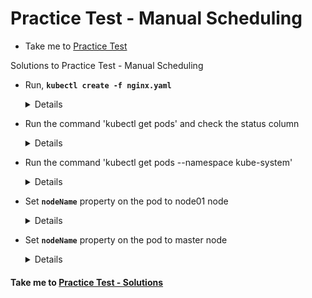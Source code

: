 # Practice Test - Manual Scheduling
  - Take me to [Practice Test](https://kodekloud.com/courses/539883/lectures/9816587)

Solutions to Practice Test - Manual Scheduling

- Run, **`kubectl create -f nginx.yaml`**
  
  <details>

  ```
  $ kubectl create -f nginx.yaml
  ```
  </details>

- Run the command 'kubectl get pods' and check the status column

  <details>

  ```
  $ kubectl get pods
  ```
  </details>

- Run the command 'kubectl get pods --namespace kube-system'

  <details>

  ```
  $ kubectl get pods --namespace kube-system
  ```
  </details>

- Set **`nodeName`** property on the pod to node01 node

  <details>

  ```
  $ vi nginx.yaml
  $ kubectl delete -f nginx.yaml
  $ kubectl create -f nginx.yaml
  ```
  </details>

- Set **`nodeName`** property on the pod to master node

  <details>

  ```
  $ vi nginx.yaml
  $ kubectl delete -f nginx.yaml
  $ kubectl create -f nginx.yaml
  ```
  </details>


#### Take me to [Practice Test - Solutions](https://kodekloud.com/courses/certified-kubernetes-administrator-with-practice-tests/lectures/16603715)

